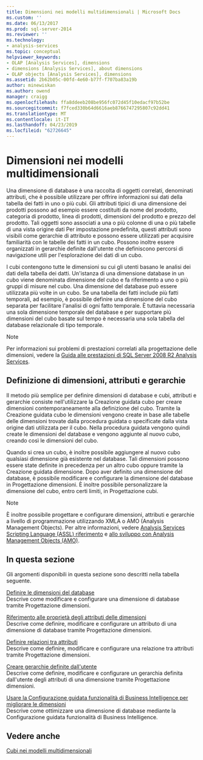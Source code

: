 ```yaml
---
title: Dimensioni nei modelli multidimensionali | Microsoft Docs
ms.custom: ''
ms.date: 06/13/2017
ms.prod: sql-server-2014
ms.reviewer: ''
ms.technology:
- analysis-services
ms.topic: conceptual
helpviewer_keywords:
- OLAP [Analysis Services], dimensions
- dimensions [Analysis Services], about dimensions
- OLAP objects [Analysis Services], dimensions
ms.assetid: 2b62b05c-00fd-4e60-b77f-f707ba83a19b
author: minewiskan
ms.author: owend
manager: craigg
ms.openlocfilehash: ffa8ddeeb208be956fc072d45f10edacf97b52be
ms.sourcegitcommit: f7fced330b64d6616aeb8766747295807c92dd41
ms.translationtype: MT
ms.contentlocale: it-IT
ms.lasthandoff: 04/23/2019
ms.locfileid: "62726645"
---
```

# <a name="dimensions-in-multidimensional-models"></a>Dimensioni nei modelli multidimensionali
  Una dimensione di database è una raccolta di oggetti correlati, denominati attributi, che è possibile utilizzare per offrire informazioni sui dati della tabella dei fatti in uno o più cubi. Gli attributi tipici di una dimensione dei prodotti possono ad esempio essere costituiti da nome del prodotto, categoria di prodotto, linea di prodotti, dimensioni del prodotto e prezzo del prodotto. Tali oggetti sono associati a una o più colonne di una o più tabelle di una vista origine dati Per impostazione predefinita, questi attributi sono visibili come gerarchie di attributo e possono essere utilizzati per acquisire familiarità con le tabelle dei fatti in un cubo. Possono inoltre essere organizzati in gerarchie definite dall'utente che definiscono percorsi di navigazione utili per l'esplorazione dei dati di un cubo.  
  
 I cubi contengono tutte le dimensioni su cui gli utenti basano le analisi dei dati della tabella dei datti. Un'istanza di una dimensione database in un cubo viene denominata dimensione del cubo e fa riferimento a uno o più gruppi di misure nel cubo. Una dimensione del database può essere utilizzata più volte in un cubo. Se una tabella dei fatti include più fatti temporali, ad esempio, è possibile definire una dimensione del cubo separata per facilitare l'analisi di ogni fatto temporale. È tuttavia necessaria una sola dimensione temporale del database e per supportare più dimensioni del cubo basate sul tempo è necessaria una sola tabella del database relazionale di tipo temporale.  
  
> [!NOTE]  
>  Per informazioni sui problemi di prestazioni correlati alla progettazione delle dimensioni, vedere la [Guida alle prestazioni di SQL Server 2008 R2 Analysis Services](https://go.microsoft.com/fwlink/?LinkId=306717).  
  
## <a name="defining-dimensions-attributes-and-hierarchies"></a>Definizione di dimensioni, attributi e gerarchie  
 Il metodo più semplice per definire dimensioni di database e cubi, attributi e gerarchie consiste nell'utilizzare la Creazione guidata cubo per creare dimensioni contemporaneamente alla definizione del cubo. Tramite la Creazione guidata cubo le dimensioni vengono create in base alle tabelle delle dimensioni trovate dalla procedura guidata o specificate dalla vista origine dati utilizzata per il cubo. Nella procedura guidata vengono quindi create le dimensioni del database e vengono aggiunte al nuovo cubo, creando così le dimensioni del cubo.  
  
 Quando si crea un cubo, è inoltre possibile aggiungere al nuovo cubo qualsiasi dimensione già esistente nel database. Tali dimensioni possono essere state definite in precedenza per un altro cubo oppure tramite la Creazione guidata dimensione. Dopo aver definito una dimensione del database, è possibile modificare e configurare la dimensione del database in Progettazione dimensioni. È inoltre possibile personalizzare la dimensione del cubo, entro certi limiti, in Progettazione cubi.  
  
> [!NOTE]  
>  È inoltre possibile progettare e configurare dimensioni, attributi e gerarchie a livello di programmazione utilizzando XMLA o AMO (Analysis Management Objects). Per altre informazioni, vedere [Analysis Services Scripting Language &#40;ASSL&#41; riferimento](https://docs.microsoft.com/bi-reference/assl/analysis-services-scripting-language-assl-for-xmla) e [allo sviluppo con Analysis Management Objects &#40;AMO&#41;](https://docs.microsoft.com/bi-reference/amo/developing-with-analysis-management-objects-amo).  
  
## <a name="in-this-section"></a>In questa sezione  
 Gli argomenti disponibili in questa sezione sono descritti nella tabella seguente.  
  
 [Definire le dimensioni del database](define-database-dimensions.md)  
 Descrive come modificare e configurare una dimensione di database tramite Progettazione dimensioni.  
  
 [Riferimento alle proprietà degli attributi delle dimensioni](dimension-attribute-properties-reference.md)  
 Descrive come definire, modificare e configurare un attributo di una dimensione di database tramite Progettazione dimensioni.  
  
 [Definire relazioni tra attributi](attribute-relationships-define.md)  
 Descrive come definire, modificare e configurare una relazione tra attributi tramite Progettazione dimensioni.  
  
 [Creare gerarchie definite dall'utente](user-defined-hierarchies-create.md)  
 Descrive come definire, modificare e configurare un gerarchia definita dall'utente degli attributi di una dimensione tramite Progettazione dimensioni.  
  
 [Usare la Configurazione guidata funzionalità di Business Intelligence per migliorare le dimensioni](../use-the-business-intelligence-wizard-to-enhance-dimensions.md)  
 Descrive come ottimizzare una dimensione di database mediante la Configurazione guidata funzionalità di Business Intelligence.  
  
## <a name="see-also"></a>Vedere anche  
 [Cubi nei modelli multidimensionali](cubes-in-multidimensional-models.md)  
  
  
